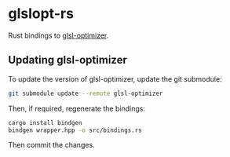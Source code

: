 # glslopt-rs

Rust bindings to [glsl-optimizer](https://github.com/jamienicol/glsl-optimizer).

## Updating glsl-optimizer

To update the version of glsl-optimizer, update the git submodule:

```sh
git submodule update --remote glsl-optimizer
```

Then, if required, regenerate the bindings:

```sh
cargo install bindgen
bindgen wrapper.hpp -o src/bindings.rs
```

Then commit the changes.
